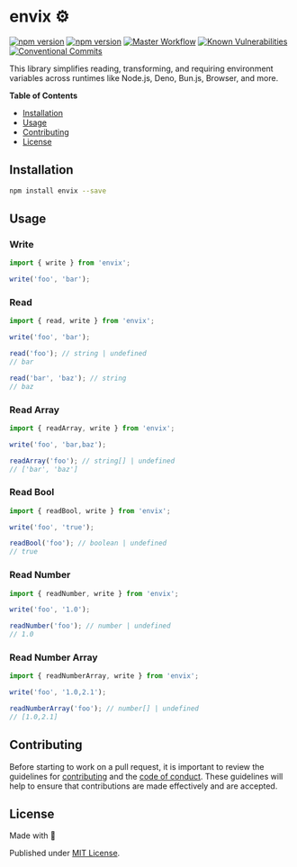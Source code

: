 # envix ⚙️

[![npm version][npm-version-src]][npm-version-href]
[![npm version][codecov-src]][codecov-href]
[![Master Workflow][workflow-src]][workflow-href]
[![Known Vulnerabilities][snyk-src]][snyk-href]
[![Conventional Commits][conventional-src]][conventional-href]


This library simplifies reading, transforming, and requiring environment variables across runtimes like Node.js, Deno, Bun.js, Browser, and more.

**Table of Contents**
- [Installation](#installation)
- [Usage](#usage)
- [Contributing](#contributing)
- [License](#license)

## Installation

```bash
npm install envix --save
```

## Usage

### Write

```typescript
import { write } from 'envix';

write('foo', 'bar');
```

### Read

```typescript
import { read, write } from 'envix';

write('foo', 'bar');

read('foo'); // string | undefined
// bar

read('bar', 'baz'); // string
// baz
```

### Read Array
```typescript
import { readArray, write } from 'envix';

write('foo', 'bar,baz');

readArray('foo'); // string[] | undefined
// ['bar', 'baz']
```

### Read Bool
```typescript
import { readBool, write } from 'envix';

write('foo', 'true');

readBool('foo'); // boolean | undefined
// true
```

### Read Number
```typescript
import { readNumber, write } from 'envix';

write('foo', '1.0');

readNumber('foo'); // number | undefined
// 1.0
```

### Read Number Array
```typescript
import { readNumberArray, write } from 'envix';

write('foo', '1.0,2.1');

readNumberArray('foo'); // number[] | undefined
// [1.0,2.1]
```

## Contributing

Before starting to work on a pull request, it is important to review the guidelines for
[contributing](./CONTRIBUTING.md) and the [code of conduct](./CODE_OF_CONDUCT.md).
These guidelines will help to ensure that contributions are made effectively and are accepted.

## License

Made with 💚

Published under [MIT License](./LICENSE).

[npm-version-src]: https://badge.fury.io/js/envix.svg
[npm-version-href]: https://npmjs.com/package/envix
[codecov-src]: https://codecov.io/gh/Tada5hi/envix/branch/master/graph/badge.svg?token=4KNSG8L13V
[codecov-href]: https://codecov.io/gh/Tada5hi/envix
[workflow-src]: https://github.com/Tada5hi/envix/workflows/CI/badge.svg
[workflow-href]: https://github.com/Tada5hi/envix
[snyk-src]: https://snyk.io/test/github/Tada5hi/envix/badge.svg?targetFile=package.json
[snyk-href]: https://snyk.io/test/github/Tada5hi/envix?targetFile=package.json
[conventional-src]: https://img.shields.io/badge/Conventional%20Commits-1.0.0-%23FE5196?logo=conventionalcommits&logoColor=white
[conventional-href]: https://conventionalcommits.org
